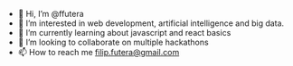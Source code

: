 - 👋 Hi, I’m @ffutera
- 👀 I’m interested in web development, artificial intelligence and big data.
- 🌱 I’m currently learning about javascript and react basics
- 💞️ I’m looking to collaborate on multiple hackathons
- 📫 How to reach me filip.futera@gmail.com

<!---
ffutera/ffutera is a ✨ special ✨ repository because its `README.md` (this file) appears on your GitHub profile.
You can click the Preview link to take a look at your changes.
--->
